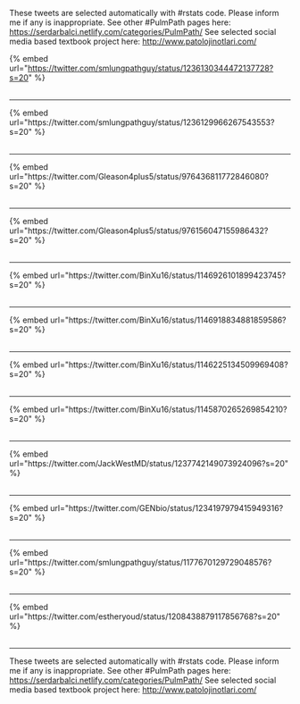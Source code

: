

These tweets are selected automatically with #rstats code. Please inform me if any is inappropriate.
See other #PulmPath pages here: https://serdarbalci.netlify.com/categories/PulmPath/ 
See selected social media based textbook project here: http://www.patolojinotlari.com/

{% embed url="https://twitter.com/smlungpathguy/status/1236130344472137728?s=20" %}<br>
<br>
<hr>
{% embed url="https://twitter.com/smlungpathguy/status/1236129966267543553?s=20" %}<br>
<br>
<hr>
{% embed url="https://twitter.com/Gleason4plus5/status/976436811772846080?s=20" %}<br>
<br>
<hr>
{% embed url="https://twitter.com/Gleason4plus5/status/976156047155986432?s=20" %}<br>
<br>
<hr>
{% embed url="https://twitter.com/BinXu16/status/1146926101899423745?s=20" %}<br>
<br>
<hr>
{% embed url="https://twitter.com/BinXu16/status/1146918834881859586?s=20" %}<br>
<br>
<hr>
{% embed url="https://twitter.com/BinXu16/status/1146225134509969408?s=20" %}<br>
<br>
<hr>
{% embed url="https://twitter.com/BinXu16/status/1145870265269854210?s=20" %}<br>
<br>
<hr>
{% embed url="https://twitter.com/JackWestMD/status/1237742149073924096?s=20" %}<br>
<br>
<hr>
{% embed url="https://twitter.com/GENbio/status/1234197979415949316?s=20" %}<br>
<br>
<hr>
{% embed url="https://twitter.com/smlungpathguy/status/1177670129729048576?s=20" %}<br>
<br>
<hr>
{% embed url="https://twitter.com/estheryoud/status/1208438879117856768?s=20" %}<br>
<br>
<hr>


These tweets are selected automatically with #rstats code. Please inform me if any is inappropriate.
See other #PulmPath pages here: https://serdarbalci.netlify.com/categories/PulmPath/ 
See selected social media based textbook project here: http://www.patolojinotlari.com/
